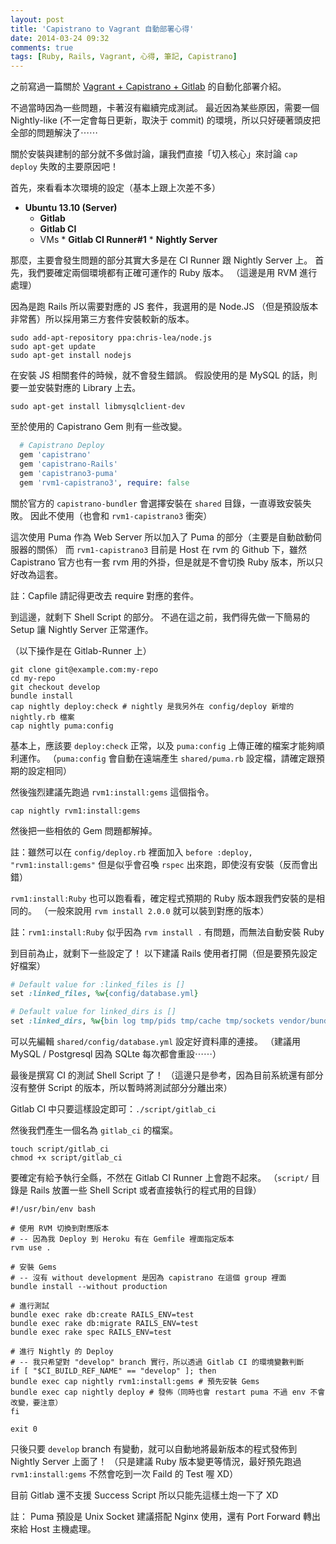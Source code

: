 ```yaml
---
layout: post
title: 'Capistrano to Vagrant 自動部署心得'
date: 2014-03-24 09:32
comments: true
tags: [Ruby, Rails, Vagrant, 心得, 筆記, Capistrano]
---
```

之前寫過一篇關於 [Vagrant + Capistrano + Gitlab](https://blog.frost.tw/posts/2013/11/03/vagrant-integrated-gitlab-with-capistrano-create-staging-environment-automatically-deployed/) 的自動化部署介紹。

不過當時因為一些問題，卡著沒有繼續完成測試。
最近因為某些原因，需要一個 Nightly-like (不一定會每日更新，取決于 commit) 的環境，所以只好硬著頭皮把全部的問題解決了⋯⋯

<!-- more -->

關於安裝與建制的部分就不多做討論，讓我們直接「切入核心」來討論 `cap deploy` 失敗的主要原因吧！

首先，來看看本次環境的設定（基本上跟上次差不多）

* **Ubuntu 13.10 (Server)**
  * **Gitlab**
  * **Gitlab CI**
  * VMs
  		* **Gitlab CI Runner#1**
	  	* **Nightly Server**
 
那麼，主要會發生問題的部分其實大多是在 CI Runner 跟 Nightly Server 上。
首先，我們要確定兩個環境都有正確可運作的 Ruby 版本。
（這邊是用 RVM 進行處理）

因為是跑 Rails 所以需要對應的 JS 套件，我選用的是 Node.JS （但是預設版本非常舊）所以採用第三方套件安裝較新的版本。

```
sudo add-apt-repository ppa:chris-lea/node.js
sudo apt-get update
sudo apt-get install nodejs
```

在安裝 JS 相關套件的時候，就不會發生錯誤。
假設使用的是 MySQL 的話，則要一並安裝對應的 Library 上去。

```
sudo apt-get install libmysqlclient-dev
```

至於使用的 Capistrano Gem 則有一些改變。
```Ruby Gemfile
  # Capistrano Deploy
  gem 'capistrano'
  gem 'capistrano-Rails'
  gem 'capistrano3-puma'
  gem 'rvm1-capistrano3', require: false
```

關於官方的 `capistrano-bundler` 會選擇安裝在 `shared` 目錄，一直導致安裝失敗。
因此不使用（也會和 `rvm1-capistrano3` 衝突）

這次使用 Puma 作為 Web Server 所以加入了 Puma 的部分（主要是自動啟動伺服器的關係）
而 `rvm1-capistrano3` 目前是 Host 在 rvm 的 Github 下，雖然 Capistrano 官方也有一套 rvm 用的外掛，但是就是不會切換 Ruby 版本，所以只好改為這套。

註：Capfile 請記得更改去 require 對應的套件。

到這邊，就剩下 Shell Script 的部分。
不過在這之前，我們得先做一下簡易的 Setup 讓 Nightly Server 正常運作。

（以下操作是在 Gitlab-Runner 上）

```
git clone git@example.com:my-repo
cd my-repo
git checkout develop
bundle install
cap nightly deploy:check # nightly 是我另外在 config/deploy 新增的 nightly.rb 檔案
cap nightly puma:config
```

基本上，應該要 `deploy:check` 正常，以及 `puma:config` 上傳正確的檔案才能夠順利運作。
（`puma:config` 會自動在遠端產生 `shared/puma.rb` 設定檔，請確定跟預期的設定相同）

然後強烈建議先跑過 `rvm1:install:gems` 這個指令。

```
cap nightly rvm1:install:gems
```
然後把一些相依的 Gem 問題都解掉。

註：雖然可以在 `config/deploy.rb` 裡面加入 `before :deploy, "rvm1:install:gems"` 但是似乎會召喚 `rspec` 出來跑，即使沒有安裝（反而會出錯）

`rvm1:install:Ruby` 也可以跑看看，確定程式預期的 Ruby 版本跟我們安裝的是相同的。
（一般來說用 `rvm install 2.0.0` 就可以裝到對應的版本）

註：`rvm1:install:Ruby` 似乎因為 `rvm install .` 有問題，而無法自動安裝 Ruby

到目前為止，就剩下一些設定了！
以下建議 Rails 使用者打開（但是要預先設定好檔案）

```Ruby config/deploy.rb
# Default value for :linked_files is []
set :linked_files, %w{config/database.yml}

# Default value for linked_dirs is []
set :linked_dirs, %w{bin log tmp/pids tmp/cache tmp/sockets vendor/bundle public/system}
```

可以先編輯 `shared/config/database.yml` 設定好資料庫的連接。
（建議用 MySQL / Postgresql 因為 SQLte 每次都會重設⋯⋯）

最後是撰寫 CI 的測試 Shell Script 了！
（這邊只是參考，因為目前系統還有部分沒有整併 Script 的版本，所以暫時將測試部分分離出來）

Gitlab CI 中只要這樣設定即可：`./script/gitlab_ci`

然後我們產生一個名為 `gitlab_ci` 的檔案。

```shell
touch script/gitlab_ci
chmod +x script/gitlab_ci
```

要確定有給予執行全縣，不然在 Gitlab CI Runner 上會跑不起來。
（`script/` 目錄是 Rails 放置一些 Shell Script 或者直接執行的程式用的目錄）

```shell
#!/usr/bin/env bash

# 使用 RVM 切換到對應版本
# -- 因為我 Deploy 到 Heroku 有在 Gemfile 裡面指定版本
rvm use .

# 安裝 Gems
# -- 沒有 without development 是因為 capistrano 在這個 group 裡面
bundle install --without production

# 進行測試
bundle exec rake db:create RAILS_ENV=test
bundle exec rake db:migrate RAILS_ENV=test
bundle exec rake spec RAILS_ENV=test

# 進行 Nightly 的 Deploy
# -- 我只希望對 "develop" branch 實行，所以透過 Gitlab CI 的環境變數判斷
if [ "$CI_BUILD_REF_NAME" == "develop" ]; then
bundle exec cap nightly rvm1:install:gems # 預先安裝 Gems
bundle exec cap nightly deploy # 發佈（同時也會 restart puma 不過 env 不會改變，要注意）
fi

exit 0
```

只後只要 `develop` branch 有變動，就可以自動地將最新版本的程式發佈到 Nightly Server 上面了！
（只是建議 Ruby 版本變更等情況，最好預先跑過 `rvm1:install:gems` 不然會吃到一次 Faild 的 Test 喔 XD）

目前 Gitlab 還不支援 Success Script 所以只能先這樣土炮一下了 XD

註： Puma 預設是 Unix Socket 建議搭配 Nginx 使用，還有 Port Forward 轉出來給 Host 主機處理。
